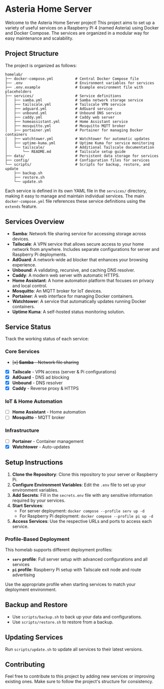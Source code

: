 # Asteria Home Server

Welcome to the Asteria Home Server project! This project aims to set up a variety of useful services on a Raspberry Pi 4 (named Asteria) using Docker and Docker Compose. The services are organized in a modular way for easy maintenance and scalability.

## Project Structure

The project is organized as follows:

```
homelab/
├── docker-compose.yml          # Central Docker Compose file
├── .env                        # Environment variables for services
├── .env.example                # Example environment file with placeholders
├── services/                   # Service definitions
│   ├── samba.yml               # Samba network storage service
│   ├── tailscale.yml           # Tailscale VPN service
│   ├── adguard.yml             # AdGuard service
│   ├── unbound.yml             # Unbound DNS service
│   ├── caddy.yml               # Caddy web server
│   ├── homeassistant.yml       # Home Assistant service
│   ├── mosquitto.yml           # Mosquitto MQTT broker
│   ├── portainer.yml           # Portainer for managing Docker containers
│   ├── watchtower.yml          # Watchtower for automatic updates
│   ├── uptime-kuma.yml         # Uptime Kuma for service monitoring
│   └── tailscale/              # Additional Tailscale documentation
│       └── README.md           # Tailscale setup guide
├── data/                       # Persistent data storage for services
├── config/                     # Configuration files for services
└── scripts/                    # Scripts for backup, restore, and update
    ├── backup.sh
    ├── restore.sh
    └── update.sh
```

Each service is defined in its own YAML file in the `services/` directory, making it easy to manage and maintain individual services. The main `docker-compose.yml` file references these service definitions using the `extends` feature.

## Services Overview

- **Samba**: Network file sharing service for accessing storage across devices.
- **Tailscale**: A VPN service that allows secure access to your home network from anywhere. Includes separate configurations for server and Raspberry Pi deployments.
- **AdGuard**: A network-wide ad blocker that enhances your browsing experience.
- **Unbound**: A validating, recursive, and caching DNS resolver.
- **Caddy**: A modern web server with automatic HTTPS.
- **Home Assistant**: A home automation platform that focuses on privacy and local control.
- **Mosquitto**: An MQTT broker for IoT devices.
- **Portainer**: A web interface for managing Docker containers.
- **Watchtower**: A service that automatically updates running Docker containers.
- **Uptime Kuma**: A self-hosted status monitoring solution.

## Service Status

Track the working status of each service:

### Core Services
- ~~[x] **Samba** - Network file sharing~~
- [x] **Tailscale** - VPN access (server & Pi configurations)
- [x] **AdGuard** - DNS ad blocking
- [x] **Unbound** - DNS resolver
- [x] **Caddy** - Reverse proxy & HTTPS

### IoT & Home Automation
- [ ] **Home Assistant** - Home automation
- [ ] **Mosquitto** - MQTT broker

### Infrastructure
- [ ] **Portainer** - Container management
- [x] **Watchtower** - Auto-updates

## Setup Instructions

1. **Clone the Repository**: Clone this repository to your server or Raspberry Pi.
2. **Configure Environment Variables**: Edit the `.env` file to set up your environment variables.
3. **Add Secrets**: Fill in the `secrets.env` file with any sensitive information required by your services.
4. **Start Services**: 
   - For server deployment: `docker compose --profile serv up -d`
   - For Raspberry Pi deployment: `docker compose --profile pi up -d`
5. **Access Services**: Use the respective URLs and ports to access each service.

### Profile-Based Deployment

This homelab supports different deployment profiles:

- **`serv` profile**: Full server setup with advanced configurations and all services
- **`pi` profile**: Raspberry Pi setup with Tailscale exit node and route advertising

Use the appropriate profile when starting services to match your deployment environment.

## Backup and Restore

- Use `scripts/backup.sh` to back up your data and configurations.
- Use `scripts/restore.sh` to restore from a backup.

## Updating Services

Run `scripts/update.sh` to update all services to their latest versions.

## Contributing

Feel free to contribute to this project by adding new services or improving existing ones. Make sure to follow the project's structure for consistency.
